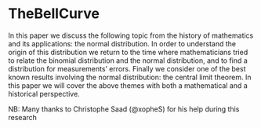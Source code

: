 # TheBellCurve

In this paper we discuss the following topic from the history of mathematics and its applications: the normal distribution. In order to understand the origin of this distribution we return to the time where mathematicians tried to relate the binomial distribution and the normal distribution, and to find a distribution for measurements’ errors. Finally we consider one of the best known results involving the normal distribution: the central limit theorem. In this paper we will cover the above themes with both a mathematical and a historical perspective.

NB: Many thanks to Christophe Saad (@xopheS) for his help during this research
